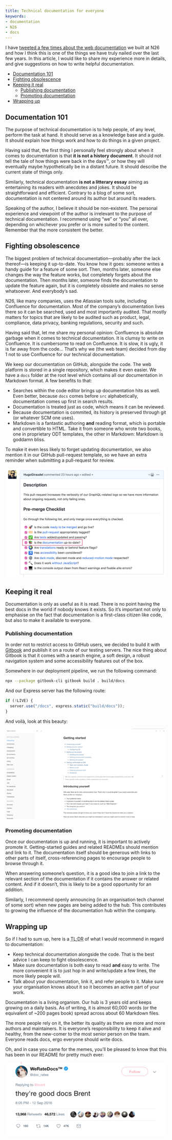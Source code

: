 ```yaml
---
title: Technical documentation for everyone
keywords:
- documentation
- N26
- docs
---
```


I have [tweeted a few times about the web documentation](https://twitter.com/HugoGiraudel/status/1189941096559861760) we built at N26 and how I think this is one of the things we have truly nailed over the last few years. In this article, I would like to share my experience more in details, and give suggestions on how to write helpful documentation.

- [Documentation 101](#documentation-101)
- [Fighting obsolescence](#fighting-obsolescence)
- [Keeping it real](#keeping-it-real)
  - [Publishing documentation](#publishing-documentation)
  - [Promoting documentation](#promoting-documentation)
- [Wrapping up](#wrapping-up)

## Documentation 101

The purpose of technical documentation is to help people, of any level, perform the task at hand. It should serve as a knowledge base and a guide. It should explain how things work and how to do things in a given project.

Having said that, the first thing I personally feel strongly about when it comes to documentation is that **it is not a history document**. It should not tell the tale of how things were back in the days™, or how they will eventually maybe hypothetically be in a distant future. It should describe the current state of things only.

Similarly, technical documentation **is not a litterary essay** aiming as entertaining its readers with anecdotes and jokes. It should be straightforward and efficient. Contrary to a blog of some sort, documentation is not centered around its author but around its readers.

Speaking of the author, I believe it should be non-existent. The personal experience and viewpoint of the author is irrelevant to the purpose of technical documentation. I recommend using “we” or “you” all over, depending on whichever you prefer or is more suited to the content. Remember that the more consistent the better.

## Fighting obsolescence

The biggest problem of technical documentation—probably after the lack thereof—is keeping it up-to-date. You know how it goes: someone writes a handy guide for a feature of some sort. Then, months later, someone else changes the way the feature works, but completely forgets about the documentation. Then months later, someone finds the documentation to update the feature again, but it is completely obsolete and makes no sense whatsoever. And everybody’s sad.

N26, like many companies, uses the Atlassian tools suite, including Confluence for documentation. Most of the company’s documentation lives there so it can be searched, used and most importantly audited. That mostly matters for topics that are likely to be audited such as product, legal, compliance, data privacy, banking regulations, security and such.

Having said that, let me share my personal opinion: Confluence is absolute garbage when it comes to technical documentation. It is clumsy to write on Confluence. It is cumbersome to read on Confluence. It is slow, it is ugly, it is far away from the code… That’s why we (the web team) decided from day 1 not to use Confluence for our technical documentation.

We keep our documentation on GitHub, alongside the code. The web platform is stored in a single repository, which makes it even easier. We have a `docs` folder at the root level which contains all our documentation in Markdown format. A few benefits to that:

- Searches within the code editor brings up documentation hits as well. Even better, because `docs` comes before `src` alphabetically, documentation comes up first in search results.
- Documentation is treated just as code, which means it can be reviewed.
- Because documentation is commited, its history is preserved through git (or whatever SCM one uses).
- Markdown is a fantastic authoring **and** reading format, which is portable and convertible to HTML. Take it from someone who wrote two books, one in proprietary ODT templates, the other in Markdown: Markdown is goddamn bliss.

To make it even less likely to forget updating documentation, we also mention it in our GitHub pull-request template, so we have an extra reminder when submitting a pull-request for review.

![Documentation being mentioned in the pull-request template](/assets/images/technical-documentation-for-everyone/pull-request-template.png)

## Keeping it real

Documentation is only as useful as it is read. There is no point having the best docs in the world if nobody knows it exists. So it’s important not only to emphasise on the fact that documentation is a first-class citizen like code, but also to make it available to everyone.

### Publishing documentation

In order not to restrict access to GitHub users, we decided to build it with [Gitbook](https://github.com/GitbookIO/gitbook-cli) and publish it on a route of our testing servers. The nice thing about Gitbook is that it comes with a search engine, a soft design, a robust navigation system and some accessibility features out of the box.

Somewhere in our deployment pipeline, we run the following command:

```bash
npx --package gitbook-cli gitbook build . build/docs
```

And our Express server has the following route:

```js
if (!LIVE) {
  server.use("/docs", express.static("build/docs"));
}
```

And voilà, look at this beauty:

![N26 web platform documentation published with GitBook](/assets/images/technical-documentation-for-everyone/gitbook.jpeg)

### Promoting documentation

Once our documentation is up and running, it is important to actively promote it. Getting-started guides and related READMEs should mention and link to it. The documentation itself should be generous with links to other parts of itself, cross-referencing pages to encourage people to browse through it.

When answering someone’s question, it is a good idea to join a link to the relevant section of the documentation if it contains the answer or related content. And if it doesn’t, this is likely to be a good opportunity for an addition.

Similarly, I recommend openly announcing (in an organisation tech channel of some sort) when new pages are being added to the hub. This contributes to growing the influence of the documentation hub within the company.

## Wrapping up

So if I had to sum up, here is a <abbr title="Too Long; Didn’t Read">TL;DR</abbr> of what I would recommend in regard to documentation:

- Keep technical documentation alongside the code. That is the best advice I can keep to fight obsolescence.
- Make sure documentation is both easy to read **and** easy to write. The more convenient it is to just hop in and write/update a few lines, the more likely people will.
- Talk about your documentation, link it, and refer people to it. Make sure your organisation knows about it so it becomes an active part of your work.

Documentation is a living organism. Our hub is 3 years old and keeps growing on a daily basis. As of writing, it is almost 60,000 words (or the equivalent of ~200 pages book) spread across about 60 Markdown files.

The more people rely on it, the better its quality as there are more and more authors and maintainers. It is everyone’s responsibility to keep it alive and healthy, from the new-comer to the most senior person on the team. Everyone reads docs, ergo everyone should write docs.

Oh, and in case you came for the memes, you’ll be pleased to know that this has been in our README for pretty much ever:

![Parody of the “they’re good dogs Brent” meme as “they’re good docs Brent”](/assets/images/technical-documentation-for-everyone/good-docs-brent.png)
